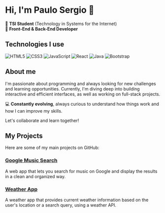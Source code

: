 # Hi, I'm Paulo Sergio 👋

🚀 **TSI Student** (Technology in Systems for the Internet)  
🎨 **Front-End & Back-End Developer**

## Technologies I use

![HTML5](https://img.shields.io/badge/-HTML5-E34F26?style=flat-square&logo=html5&logoColor=white) ![CSS3](https://img.shields.io/badge/-CSS3-1572B6?style=flat-square&logo=css3&logoColor=white) ![JavaScript](https://img.shields.io/badge/-JavaScript-F7DF1E?style=flat-square&logo=javascript&logoColor=black) ![React](https://img.shields.io/badge/-React-61DAFB?style=flat-square&logo=react&logoColor=black) ![Java](https://img.shields.io/badge/-Java-007396?style=flat-square&logo=java&logoColor=white) ![Bootstrap](https://img.shields.io/badge/-Bootstrap-563D7C?style=flat-square&logo=bootstrap&logoColor=white)

## About me

I'm passionate about programming and always looking for new challenges and learning opportunities. Currently, I'm diving deep into building interactive and efficient interfaces, as well as working on full-stack projects.

💻 **Constantly evolving**, always curious to understand how things work and how I can improve my skills.

Let's collaborate and learn together! 

## My Projects

Here are some of my main projects on GitHub:

### [Google Music Search](https://github.com/paulosrgf/Google-Music-Search)
A web app that lets you search for music on Google and display the results in a clean and organized way.

### [Weather App](https://github.com/paulosrgf/weather-app)
A weather app that provides current weather information based on the user's location or a search query, using a weather API.
